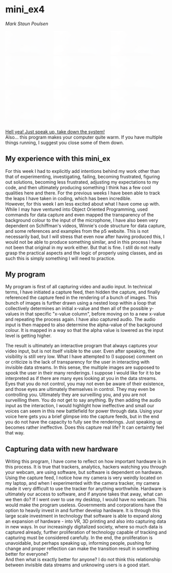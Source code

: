 # mini_ex4
*Mark Staun Poulsen*


![Running Program](Images/see.jpg)

[Hell yea! Just speak up, take down the system!]()  
Also... this program makes your computer quite warm. If you have multiple things running, I suggest you close some of them down.

## My experience with this mini_ex
For this week I had to explicitly add intentions behind my work other than that of experimenting, investigating, failing, becoming frustrated, figuring out solutions, becoming less frustrated, adjusting my expectations to my code, and then ultimately producing something I think has a few cool qualities here and there. For the previous weeks I have been able to track the leaps I have taken in coding, which has been incredible.  
However, for this week I am less excited about what I have come up with. While I may have ventured into Object Oriented Programming, used commands for data capture and even mapped the transparency of the background colour to the input of the microphone, I have also been very dependent on Schiffman's videos, Winnie's code structure for data capture, and some references and examples from the p5 website. This is not necessarily bad, but I will stress that even now after having produced this, I would not be able to produce something similar, and in this process I have not been that original in my work either. But that is fine. I still do not really grasp the practical aspects and the logic of properly using classes, and as such this is simply something I will need to practice.  

## My program
My program is first of all capturing video and audio input. In technical terms, I have initiated a capture feed, then hidden the capture, and finally referenced the capture feed in the rendering of a bunch of images. This bunch of images is further drawn using a nested loop within a loop that collectively determines an initial x-value and then all of the possible y-values in that specific "x-value column", before moving on to a new x-value and repeating the process again. I have also captured audio. The audio input is then mapped to also determine the alpha-value of the background colour. It is mapped in a way so that the alpha value is lowered as the input level is getting higher.  

The result is ultimately an interactive program that always captures your video input, but is not itself visible to the user. Even after speaking, the visibility is still very low. What I have attempted to (I suppose) comment on or criticize is the lack of transparency for the user in interacting with invisible data streams. In this sense, the multiple images are supposed to spook the user in their many renderings. I suppose I would like for it to be interpreted as if there are many eyes looking at you in the data streams. Eyes that you do not control, you may not even be aware of their existence, and those eyes are ultimately themselves in control. They may even be controlling you. Ultimately they are surveilling you, and you are not surveilling them. You do not get to say anything. By then adding the audio input as the interaction, I would highlight how ineffective and small our voices can seem in this new battlefield for power through data. Using your voice here gets you a brief glimpse into the capture feeds, but in the end you do not have the capacity to fully see the renderings. Just speaking up becomes rather ineffective. Does this capture real life? It can certaintly feel that way.  

## Capturing data with new hardware
Writing this program, I have come to reflect on how important hardware is in this process. It is true that trackers, analytics, hackers watching you through your webcam, are using software, but software is dependent on hardware. Using the capture feed, I notice how my camera is very weirdly located on my laptop, and when I experimented with the camera tracker, my camera made it very difficult to use the tracker for anything worthwhile. Hardware is ultimately our access to software, and if anyone takes that away, what can we then do? If I went over to use my desktop, I would have no webcam. This would make the program useless. Governments and corporations have the option to heavily invest in and further develop hardware. It is through this large scale investment in technology that software is able to expand along an expansion of hardware - into VR, 3D printing and also into capturing data in new ways. In our increasingly digitalized society, where so much data is captured already, further proliferation of technology capable of tracking and capturing must be considered carefully. In the end, the proliferation is unavoidable, but perhaps speaking up, informing people, pushing for change and proper reflection can make the transition result in something better for everyone?  
And then what is exactly better for anyone? I do not think this relationship between invisible data streams and unknowing users is a good start.
